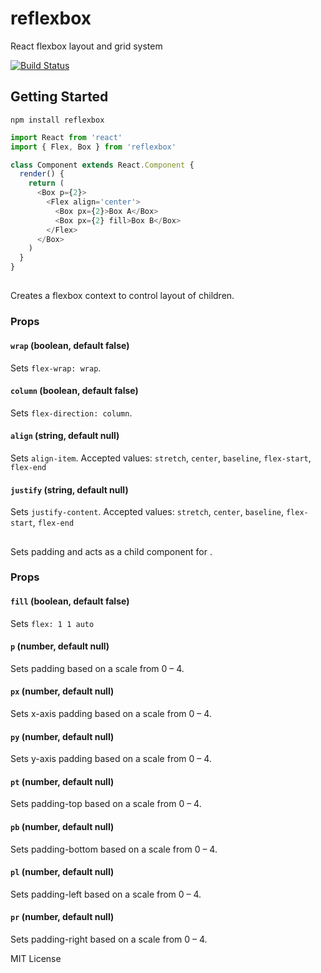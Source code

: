 # reflexbox

React flexbox layout and grid system

[![Build Status](https://travis-ci.org/jxnblk/reflexbox.svg)](https://travis-ci.org/jxnblk/reflexbox)

## Getting Started

```
npm install reflexbox
```

```js
import React from 'react'
import { Flex, Box } from 'reflexbox'

class Component extends React.Component {
  render() {
    return (
      <Box p={2}>
        <Flex align='center'>
          <Box px={2}>Box A</Box>
          <Box px={2} fill>Box B</Box>
        </Flex>
      </Box>
    )
  }
}
```

## <Flex />

Creates a flexbox context to control layout of children.

### Props

#### `wrap` (boolean, default false)
Sets `flex-wrap: wrap`.

#### `column` (boolean, default false)
Sets `flex-direction: column`.

#### `align` (string, default null)
Sets `align-item`. Accepted values: `stretch`, `center`, `baseline`, `flex-start`, `flex-end`

#### `justify` (string, default null)
Sets `justify-content`. Accepted values: `stretch`, `center`, `baseline`, `flex-start`, `flex-end`


## <Box />

Sets padding and acts as a child component for <Flex />.

### Props

#### `fill` (boolean, default false)
Sets `flex: 1 1 auto`

#### `p` (number, default null)
Sets padding based on a scale from 0 – 4.

#### `px` (number, default null)
Sets x-axis padding based on a scale from 0 – 4.

#### `py` (number, default null)
Sets y-axis padding based on a scale from 0 – 4.

#### `pt` (number, default null)
Sets padding-top based on a scale from 0 – 4.

#### `pb` (number, default null)
Sets padding-bottom based on a scale from 0 – 4.

#### `pl` (number, default null)
Sets padding-left based on a scale from 0 – 4.

#### `pr` (number, default null)
Sets padding-right based on a scale from 0 – 4.

MIT License

